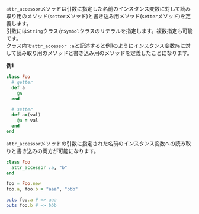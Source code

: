 `attr_accessor`メソッドは引数に指定した名前のインスタンス変数に対して読み取り用のメソッド(`setter`メソッド)と書き込み用メソッド(`setter`メソッド)を定義します。  
引数には`String`クラスか`Symbol`クラスのリテラルを指定します。複数指定も可能です。  
クラス内で`attr_accessor :a`と記述すると例1のようにインスタンス変数`@a`に対して読み取り用のメソッドと書き込み用のメソッドを定義したことになります。  

**例1**
```ruby
class Foo
  # getter
  def a
    @a
  end

  # setter
  def a=(val)
    @a = val
  end
end
```

`attr_accessor`メソッドの引数に指定された名前のインスタンス変数への読み取りと書き込みの両方が可能になります。

```ruby
class Foo
  attr_accessor :a, "b"
end

foo = Foo.new
foo.a, foo.b = "aaa", "bbb"

puts foo.a # => aaa
puts foo.b # => bbb
```